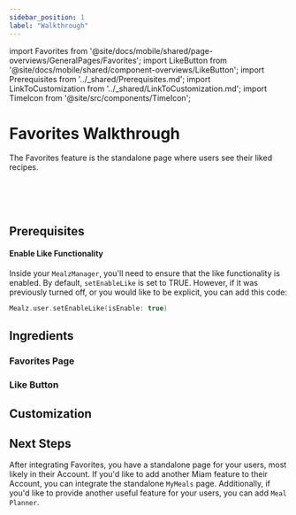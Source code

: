 ```yaml
---
sidebar_position: 1
label: "Walkthrough"
---
```


import Favorites from '@site/docs/mobile/shared/page-overviews/GeneralPages/Favorites';
import LikeButton from '@site/docs/mobile/shared/component-overviews/LikeButton';
import Prerequisites from '../_shared/Prerequisites.md';
import LinkToCustomization from '../_shared/LinkToCustomization.md';
import TimeIcon from '@site/src/components/TimeIcon';

# Favorites Walkthrough

The Favorites feature is the standalone page where users see their liked recipes.

<TimeIcon titleText="Time to read:" timeText="10 minutes" /><br />
<TimeIcon titleText="Time for base implementation:" timeText="2 hours" /><br />
<TimeIcon titleText="Time for full customization:" timeText="4 hours" /><br />

## Prerequisites
<Prerequisites />

#### Enable Like Functionality

Inside your `MealzManager`, you'll need to ensure that the like functionality is enabled. 
By default, `setEnableLike` is set to TRUE.
However, if it was previously turned off, or you would like to be explicit, you can add this code:
```kotlin
Mealz.user.setEnableLike(isEnable: true)
```

## Ingredients

### Favorites Page
<Favorites platform="android"/>

### Like Button
<LikeButton platform="android"/>

[//]: # (## Steps)

[//]: # ()
[//]: # (### 1. Create Standalone page)

[//]: # (<CreateFavoritesPage />)

[//]: # ()
[//]: # (### 2. Add LikeButton to your components)

[//]: # (<AddLikeButton />)

## Customization
<LinkToCustomization />

## Next Steps

After integrating Favorites, you have a standalone page for your users, most likely in their Account.
If you'd like to add another Miam feature to their Account, you can integrate the standalone `MyMeals` page.
Additionally, if you'd like to provide another useful feature for your users, you can add `Meal Planner`.
